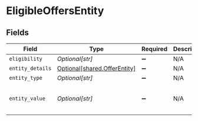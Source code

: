 # EligibleOffersEntity


## Fields

| Field                                                                  | Type                                                                   | Required                                                               | Description                                                            | Example                                                                |
| ---------------------------------------------------------------------- | ---------------------------------------------------------------------- | ---------------------------------------------------------------------- | ---------------------------------------------------------------------- | ---------------------------------------------------------------------- |
| `eligibility`                                                          | *Optional[str]*                                                        | :heavy_minus_sign:                                                     | N/A                                                                    | true                                                                   |
| `entity_details`                                                       | [Optional[shared.OfferEntity]](undefined/models/shared/offerentity.md) | :heavy_minus_sign:                                                     | N/A                                                                    |                                                                        |
| `entity_type`                                                          | *Optional[str]*                                                        | :heavy_minus_sign:                                                     | N/A                                                                    | offers                                                                 |
| `entity_value`                                                         | *Optional[str]*                                                        | :heavy_minus_sign:                                                     | N/A                                                                    | d2b430fb-1afe-455a-af31-66d00377b29a                                   |